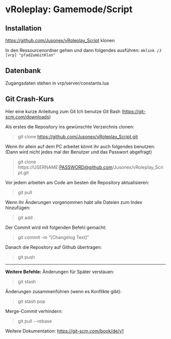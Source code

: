 # vRoleplay: Gamemode/Script

## Installation
https://github.com/Jusonex/vRoleplay_Script klonen

In den Ressourcenordner gehen und dann folgendes ausführen:
``mklink /J [vrp] "pfadZumGitKlon"``

## Datenbank
Zugangsdaten stehen in vrp/server/constants.lua

## Git Crash-Kurs
Hier eine kurze Anleitung zum Git
Ich benutze Git Bash (https://git-scm.com/downloads)

Als erstes die Repository ins gewünschte Verzeichnis clonen:

> git clone https://github.com/Jusonex/vRoleplay_Script.git

Wenn ihr allein auf dem PC arbeitet könnt ihr auch folgendes benutzen:
(Dann wird nicht jedes mal der Benutzer und das Passwort abgefragt)
> git clone https://USERNAME:PASSWORD@github.com/Jusonex/vRoleplay_Script.git

Vor jedem arbeiten am Code am besten die Repository aktualisieren:
> git pull

Wenn ihr Änderungen vorgenommen habt alle Dateien zum Index hinzufügen:
> git add .

Der Commit wird mit folgenden Befehl gemacht:
> git commit -m "[Changelog Text]"

Danach die Repository auf Github übertragen:
> git push

---
**Weitere Befehle:**
Änderungen für Später verstauen:
> git stash

Änderungen zusammenführen (wenn es Konflikte gibt):
> git stash pop

Merge-Commit verhindern:
> git pull --rebase

Weitere Dokumentation:
https://git-scm.com/book/de/v1
